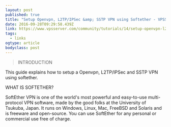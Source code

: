```yaml
---
layout: post 
published: true 
title: "Setup Openvpn, L2TP/IPSec &amp; SSTP VPN using Softether - VPSServer.com" 
date: 2016-09-28T09:29:58.439Z 
link: https://www.vpsserver.com/community/tutorials/14/setup-openvpn-l2tp-ipsec-sstp-vpn-using-softether/ 
tags:
  - links
ogtype: article 
bodyclass: post 
---
```


> INTRODUCTION

This guide explains how to setup a Openvpn, L2TP/IPSec and SSTP VPN using softether.

WHAT IS SOFTETHER?

SoftEther VPN is one of the world's most powerful and easy-to-use multi-protocol VPN software, made by the good folks at the University of Tsukuba, Japan. It runs on Windows, Linux, Mac, FreeBSD and Solaris and is freeware and open-source. You can use SoftEther for any personal or commercial use free of charge.